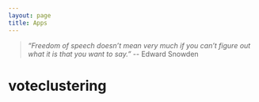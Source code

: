 ```yaml
---
layout: page
title: Apps
---
```


>*“Freedom of speech doesn’t mean very much if you can’t figure out what it is that you want to say.”* -- Edward Snowden 

# voteclustering

